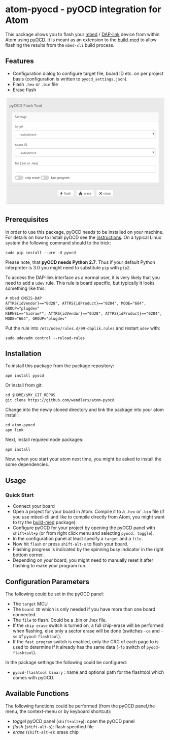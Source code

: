 # atom-pyocd - pyOCD integration for Atom

This package allows you to flash your [mbed](https://www.mbed.com/) / [DAP-link](https://developer.mbed.org/handbook/DAPLink) device from within Atom using [pyOCD](https://github.com/mbedmicro/pyOCD). It is meant as an extension to the [build-med](https://atom.io/packages/build-mbed) to allow flashing the results from the `mbed-cli` build process.

## Features

* Configuration dialog to configure target file, board ID etc. on per project basis (configuration is written to `pyocd_settings.json`).
* Flash `.hex` or `.bin` file
* Erase flash

![screenshot](https://raw.githubusercontent.com/wendlers/atom-pyocd/master/doc/pyocd.png)

## Prerequisites

In order to use this package, pyOCD needs to be installed on your machine. For details on how to install pyOCD see the  [instructions](https://github.com/mbedmicro/pyOCD). On a typical Linux system the following command should to the trick:

    sudo pip install --pre -U pyocd

Please note, that __pyOCD needs Python 2.7__. Thus if your default Python interpreter is 3.0 you might need to substitute `pip` with `pip2`.

To access the DAP-link interface as a normal user, it is very likely that you need to add a `udev` rule. This rule is board specific, but typically it looks something like this:

    # mbed CMSIS-DAP
    ATTRS{idVendor}=="0d28", ATTRS{idProduct}=="0204", MODE="664", GROUP="plugdev"
    KERNEL=="hidraw*", ATTRS{idVendor}=="0d28", ATTRS{idProduct}=="0204", MODE="664", GROUP="plugdev"    

Put the rule into `/etc/udev/rules.d/99-daplik.rules` and restart `udev` with:

    sudo udevadm control --reload-rules

## Installation

To install this package from the package repository:

    apm install pyocd

Or install from git:

    cd $HOME/$MY_GIT_REPOS
    git clone https://github.com/wendlers/atom-pyocd

Change into the newly cloned directory and link the package into your atom install:

    cd atom-pyocd
    apm link

Next, install required node packages:

    apm install

Now, when you start your atom next time, you might be asked to install the some dependencies.

## Usage

### Quick Start

* Connect your board
* Open a project for your board in Atom. Compile it to a `.hex` or `.bin` file (if you use mbed-cli and like to compile directly from Atom, you might want to try the [build-med](https://atom.io/packages/build-mbed) package).
* Configure pyOCD for your project by opening the pyOCD panel with `shift+alt+p` (or from right click menu and selecting `pyocd: toggle`).
* In the configuration panel at least specify a `target` and a `file`.
* Now hit `flash` or press `shift-alt-s` to flash your board.
* Flashing progress is indicated by the spinning busy indicator in the right bottom corner.
* Depending on your board, you might need to manually reset it after flashing to make your program run.

## Configuration Parameters

The following could be set in the pyOCD panel:

* The `target` MCU
* The `board ID` which is only needed if you have more than one board connected.
* The `file` to flash. Could be a .bin or .hex file.
* If the `chip erase` switch is turned on, a full chip-erase will be performed when flashing, else only a sector erase will be done (switches `-ce` and `-se` of `pyocd-flashtool`).
* If the `fast program` switch is enabled, only the CRC of each page to is used to determine if it already has the same data (`-fp` switch of `pyocd-flashtool`).

In the package settings the following could be configured:

* `pyocd-flashtool binary` : name and optional path for the flashtool which comes with pyOCD.

## Available Functions

The following functions could be performed (from the pyOCD panel,the menu, the context-menu or by keyboard shortcut):

* _toggel_ pyOCD panel (``shift+alt+p``): open the pyOCD panel
* _flash_ (`shift-alt-s`): flash specified file
* _erase_ (`shift-alt-e`): erase chip
